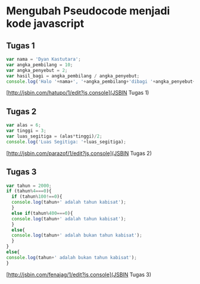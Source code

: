# Mengubah Pseudocode menjadi kode javascript

## Tugas 1
```javascript
var nama = 'Dyan Kastutara';
var angka_pembilang = 10;
var angka_penyebut = 2;
var hasil_bagi = angka_pembilang / angka_penyebut;
console.log('Halo '+nama+', '+angka_pembilang+'dibagi '+angka_penyebut+'adalah sama dengan '+hasil_bagi);
```
[http://jsbin.com/hatupo/1/edit?js,console](JSBIN Tugas 1)

## Tugas 2
```Javascript
var alas = 6;
var tinggi = 3;
var luas_segitiga = (alas*tinggi)/2;
console.log('Luas Segitiga: '+luas_segitiga);
```
[http://jsbin.com/parazof/1/edit?js,console](JSBIN Tugas 2)

## Tugas 3
```Javascript
var tahun = 2000;
if (tahun%4===0){
  if (tahun%100!==0){
  console.log(tahun+' adalah tahun kabisat');
  }
  else if(tahun%400===0){
  console.log(tahun+' adalah tahun kabisat');
  }
  else{
  console.log(tahun+' adalah bukan tahun kabisat');
  }
}
else{
console.log(tahun+' adalah bukan tahun kabisat');
}
```
[http://jsbin.com/fenajag/1/edit?js,console](JSBIN Tugas 3)
